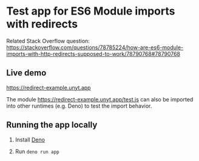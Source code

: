 # Test app for ES6 Module imports with redirects

Related Stack Overflow question: https://stackoverflow.com/questions/78785224/how-are-es6-module-imports-with-http-redirects-supposed-to-work/78790768#78790768

## Live demo
https://redirect-example.unyt.app

The module https://redirect-example.unyt.app/test.js can also be imported into other runtimes (e.g. Deno) to test the import behavior.

## Running the app locally

1. Install [Deno](https://docs.deno.com/runtime/manual/getting_started/installation/)

2. Run `deno run app`